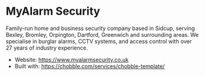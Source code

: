 # MyAlarm Security

Family-run home and business security company based in Sidcup, serving Bexley, Bromley, Orpington, Dartford, Greenwich and surrounding areas. We specialise in burglar alarms, CCTV systems, and access control with over 27 years of industry experience.

- Website: https://www.myalarmsecurity.co.uk
- Built with: https://chobble.com/services/chobble-template/